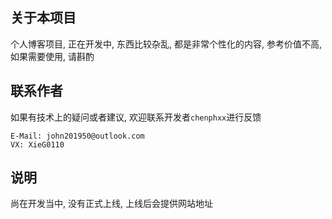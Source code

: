 ## 关于本项目

个人博客项目, 正在开发中, 东西比较杂乱, 都是非常个性化的内容, 参考价值不高, 如果需要使用, 请斟酌 

## 联系作者

如果有技术上的疑问或者建议, 欢迎联系开发者`chenphxx`进行反馈 

```
E-Mail: john201950@outlook.com
VX: XieG0110
```

## 说明

尚在开发当中, 没有正式上线, 上线后会提供网站地址 
